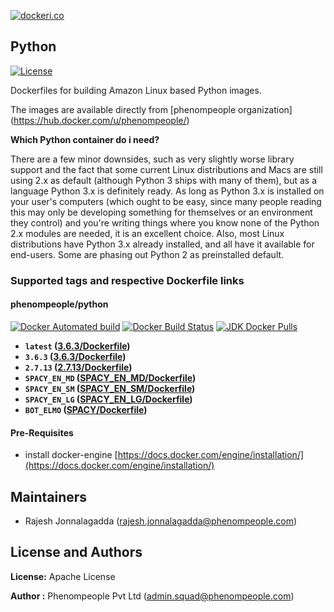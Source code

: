 [![dockeri.co](http://dockeri.co/image/phenompeople/python)](https://registry.hub.docker.com/phenompeople/python/)

## Python 

[![License](https://img.shields.io/badge/License-Apache%202.0-blue.svg)](https://opensource.org/licenses/Apache-2.0)

Dockerfiles for building Amazon Linux based Python images.

The images are available directly from [phenompeople organization] (https://hub.docker.com/u/phenompeople/)

**Which Python container do i need?**

There are a few minor downsides, such as very slightly worse library support and the fact that some current Linux distributions and Macs are still using 2.x as default (although Python 3 ships with many of them), but as a language Python 3.x is definitely ready.
As long as Python 3.x is installed on your user's computers (which ought to be easy, since many people reading this may only be developing something for themselves or an environment they control) and you're writing things where you know none of the Python 2.x modules are needed, it is an excellent choice.
Also, most Linux distributions have Python 3.x already installed, and all have it available for end-users. Some are phasing out Python 2 as preinstalled default.

### Supported tags and respective Dockerfile links

#### phenompeople/python

[![Docker Automated build](https://img.shields.io/docker/automated/phenompeople/python.svg?style=plastic)](https://hub.docker.com/r/phenompeople/python/)
[![Docker Build Status](https://img.shields.io/docker/build/phenompeople/python.svg?style=plastic)](https://hub.docker.com/r/phenompeople/python/)
[![JDK Docker Pulls](https://img.shields.io/docker/pulls/phenompeople/python.svg?style=plastic)](https://hub.docker.com/r/phenompeople/python/)

* **`latest`				([3.6.3/Dockerfile](https://bitbucket.org/phenompeople/python/src/master/3.6.3/Dockerfile))**
* **`3.6.3` 				([3.6.3/Dockerfile](https://bitbucket.org/phenompeople/python/src/master/3.6.3/Dockerfile))**
* **`2.7.13` 				([2.7.13/Dockerfile](https://bitbucket.org/phenompeople/python/src/master/2.7.13/Dockerfile))**
* **`SPACY_EN_MD`   ([SPACY_EN_MD/Dockerfile](https://bitbucket.org/phenompeople/python/src/master/SPACY_EN_MD/Dockerfile))**
* **`SPACY_EN_SM`   ([SPACY_EN_SM/Dockerfile](https://bitbucket.org/phenompeople/python/src/master/SPACY_EN_SM/Dockerfile))**
* **`SPACY_EN_LG`   ([SPACY_EN_LG/Dockerfile](https://bitbucket.org/phenompeople/python/src/master/SPACY_EN_LG/Dockerfile))**
* **`BOT_ELMO`     	([SPACY/Dockerfile](https://bitbucket.org/phenompeople/python/src/master/SPACY/Dockerfile))**

#### Pre-Requisites

- install docker-engine [https://docs.docker.com/engine/installation/](https://docs.docker.com/engine/installation/)

## Maintainers

* Rajesh Jonnalagadda (<rajesh.jonnalagadda@phenompeople.com>)

## License and Authors

**License:**	Apache License

**Author :** Phenompeople Pvt Ltd (<admin.squad@phenompeople.com>)